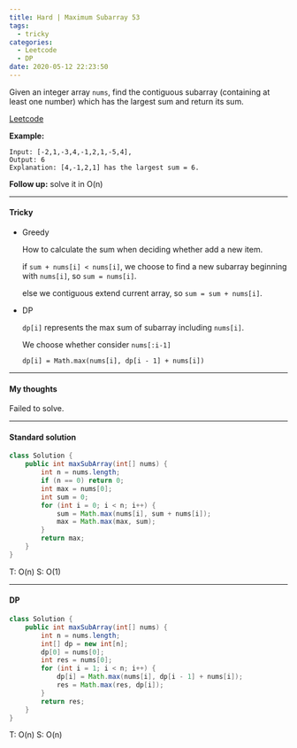 ```yaml
---
title: Hard | Maximum Subarray 53	
tags:
  - tricky
categories:
  - Leetcode
  - DP
date: 2020-05-12 22:23:50
---
```


Given an integer array `nums`, find the contiguous subarray (containing at least one number) which has the largest sum and return its sum.

[Leetcode](https://leetcode.com/problems/maximum-subarray/)

<!--more-->

**Example:**

```
Input: [-2,1,-3,4,-1,2,1,-5,4],
Output: 6
Explanation: [4,-1,2,1] has the largest sum = 6.
```

**Follow up:** solve it in O(n)

---

#### Tricky 

* Greedy 

  How to calculate the sum when deciding whether add a new item.

  if `sum + nums[i] < nums[i]`, we choose to find a new subarray beginning with `nums[i]`, so `sum = nums[i]`.

  else we contiguous extend current array, so `sum = sum + nums[i]`.

* DP

  `dp[i]` represents the max sum of subarray including `nums[i]`.

  We choose whether consider `nums[:i-1]`

  `dp[i] = Math.max(nums[i], dp[i - 1] + nums[i])`

---

#### My thoughts 

Failed to solve.

---

#### Standard solution  

```java
class Solution {
    public int maxSubArray(int[] nums) {
        int n = nums.length;
        if (n == 0) return 0;
        int max = nums[0];
        int sum = 0;
        for (int i = 0; i < n; i++) {
            sum = Math.max(nums[i], sum + nums[i]);
            max = Math.max(max, sum);
        }
        return max;
    }
}
```

T: O(n)			S: O(1)

---

#### DP

```java
class Solution {
    public int maxSubArray(int[] nums) {
        int n = nums.length;
        int[] dp = new int[n];
        dp[0] = nums[0];
        int res = nums[0];
        for (int i = 1; i < n; i++) {
            dp[i] = Math.max(nums[i], dp[i - 1] + nums[i]);
            res = Math.max(res, dp[i]);
        }
        return res;
    }
}
```

T: O(n)		S: O(n)
